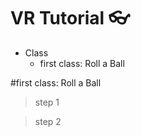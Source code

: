 # VR Tutorial :eyeglasses:
* Class
  * first class: Roll a Ball

#first class: Roll a Ball
> step 1







> step 2

